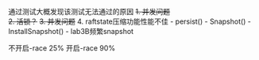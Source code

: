 通过测试大概发现该测试无法通过的原因
~~1. 并发问题~~   
~~2. 活锁？~~
~~3. 并发问题~~
4. raftstate压缩功能性能不佳
    - persist()
    - Snapshot()
    - InstallSnapshot()
    - lab3B频繁snapshot

不开启-race 25%
开启-race 90%
